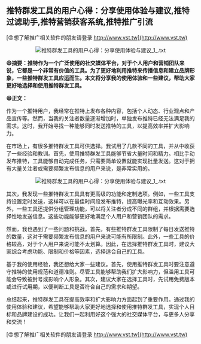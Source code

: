 ## **推特群发工具的用户心得：分享使用体验与建议,推特过滤助手,推特营销获客系统,推特推广引流**

[😍想了解推广相关软件的朋友请登录 http://www.vst.tw](http://www.vst.tw)

 <center><img src="https://vst.tw/MP4/tuiguang/png/7.png" alt="推特群发工具的用户心得：分享使用体验与建议_1_.txt"></center>

**😄摘要：推特作为一个广泛使用的社交媒体平台，对于个人用户和营销团队来说，它都是一个非常有价值的工具。为了更好地利用推特来传播信息和建立品牌形象，一些推特群发工具应运而生。本文将分享我的使用体验和一些建议，帮助大家更好地选择和使用推特群发工具。**

**😄正文：**

作为一个推特用户，我经常在推特上发布各种内容，包括个人动态、行业观点和产品宣传等。然而，当我的关注者数量逐渐增加时，单独发布推特已经无法满足我的需求。这时，我开始寻找一种能够同时发送推特的工具，以提高效率并扩大影响力。

在市场上，有很多推特群发工具可供选择。我试用了几款不同的工具，并从中收获了一些经验和教训。首先，使用推特群发工具能够节省大量时间和精力。相比手动发布推特，工具能够自动完成任务，只需要简单设置就能实现批量发送。这对于拥有大量关注者或需要频繁发布信息的用户来说，是非常实用的。

 <center><img src="https://vst.tw/MP4/tuiguang/png/2.png" alt="推特群发工具的用户心得：分享使用体验与建议_1_.txt"></center>

其次，我发现一些推特群发工具具有更高级的功能和定制选项。例如，一些工具支持设置定时发送，这样可以在最佳时间段发布推特，提高曝光率和互动效果。另外，一些工具还提供分组管理功能，可以将关注者分成不同的群组，并根据需要选择性地发送信息。这些功能能够更好地满足个人用户和营销团队的需求。

然而，我也遇到了一些问题和挑战。首先，有些推特群发工具限制了每日发送推特的数量，这对于需要频繁发布信息的用户来说可能有所限制。此外，一些工具的价格较高，对于个人用户来说可能不太划算。因此，在选择推特群发工具时，建议大家综合考虑功能、限制和价格等因素，选择适合自己的工具。

基于我的使用经验，我还想给大家一些建议。首先，使用推特群发工具时要注意遵守推特的使用规范和道德准则。尽管工具能够帮助我们扩大影响力，但滥用工具可能会导致被封号或影响个人形象。其次，建议大家在选择工具时，先试用免费版本或进行试用期，以便判断工具是否符合自己的需求和期望。

总结起来，推特群发工具在提高效率和扩大影响力方面起到了重要作用。通过我的使用体验和建议，希望能够帮助大家更好地选择和使用推特群发工具，实现个人目标和品牌建设的成功。让我们一起利用好这个强大的社交媒体平台，与更多人分享和交流！

[😍想了解推广相关软件的朋友请登录 http://www.vst.tw](http://www.vst.tw)



